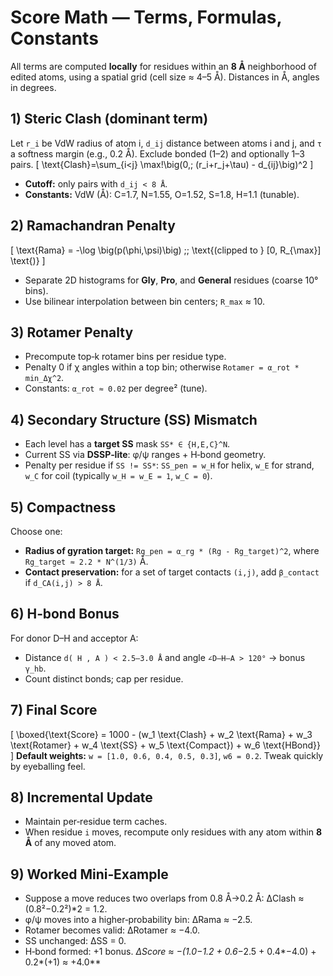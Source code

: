 # Score Math — Terms, Formulas, Constants

All terms are computed **locally** for residues within an **8 Å** neighborhood of edited atoms, using a spatial grid (cell size ≈ 4–5 Å). Distances in Å, angles in degrees.

## 1) Steric Clash (dominant term)
Let `r_i` be VdW radius of atom i, `d_ij` distance between atoms i and j, and `τ` a softness margin (e.g., 0.2 Å). Exclude bonded (1–2) and optionally 1–3 pairs.
\[
\text{Clash}=\sum_{i<j} \max\!\big(0,\; (r_i+r_j+\tau) - d_{ij}\big)^2
\]
- **Cutoff:** only pairs with `d_ij < 8 Å`.
- **Constants:** VdW (Å): C=1.7, N=1.55, O=1.52, S=1.8, H=1.1 (tunable).

## 2) Ramachandran Penalty
\[
\text{Rama} = -\log \big(p(\phi,\psi)\big) \;\; \text{(clipped to } [0, R_{\max}] \text{)}
\]
- Separate 2D histograms for **Gly**, **Pro**, and **General** residues (coarse 10° bins).
- Use bilinear interpolation between bin centers; `R_max` ≈ 10.

## 3) Rotamer Penalty
- Precompute top‑k rotamer bins per residue type.
- Penalty 0 if χ angles within a top bin; otherwise `Rotamer = α_rot * min_Δχ^2`.
- Constants: `α_rot ≈ 0.02` per degree² (tune).

## 4) Secondary Structure (SS) Mismatch
- Each level has a **target SS** mask `SS* ∈ {H,E,C}^N`.
- Current SS via **DSSP‑lite**: φ/ψ ranges + H‑bond geometry.
- Penalty per residue if `SS != SS*`: `SS_pen = w_H` for helix, `w_E` for strand, `w_C` for coil (typically `w_H = w_E = 1`, `w_C = 0`).

## 5) Compactness
Choose one:
- **Radius of gyration target:** `Rg_pen = α_rg * (Rg - Rg_target)^2`, where `Rg_target ≈ 2.2 * N^(1/3)` Å.
- **Contact preservation:** for a set of target contacts `(i,j)`, add `β_contact` if `d_CA(i,j) > 8 Å`.

## 6) H‑bond Bonus
For donor D–H and acceptor A:
- Distance `d( H , A ) < 2.5–3.0 Å` and angle `∠D–H–A > 120°` → bonus `γ_hb`.
- Count distinct bonds; cap per residue.

## 7) Final Score
\[
\boxed{\text{Score} = 1000 - (w_1 \text{Clash} + w_2 \text{Rama} + w_3 \text{Rotamer} + w_4 \text{SS} + w_5 \text{Compact}) + w_6 \text{HBond}}
\]
**Default weights:** `w = [1.0, 0.6, 0.4, 0.5, 0.3]`, `w6 = 0.2`. Tweak quickly by eyeballing feel.

## 8) Incremental Update
- Maintain per‑residue term caches.
- When residue `i` moves, recompute only residues with any atom within **8 Å** of any moved atom.

## 9) Worked Mini‑Example
- Suppose a move reduces two overlaps from 0.8 Å→0.2 Å: ΔClash ≈ (0.8²−0.2²)*2 = 1.2.
- φ/ψ moves into a higher‑probability bin: ΔRama ≈ −2.5.
- Rotamer becomes valid: ΔRotamer ≈ −4.0.
- SS unchanged: ΔSS = 0.
- H‑bond formed: +1 bonus.
**ΔScore ≈ −(1.0*−1.2 + 0.6*−2.5 + 0.4*−4.0) + 0.2*(+1) ≈ +4.0**
